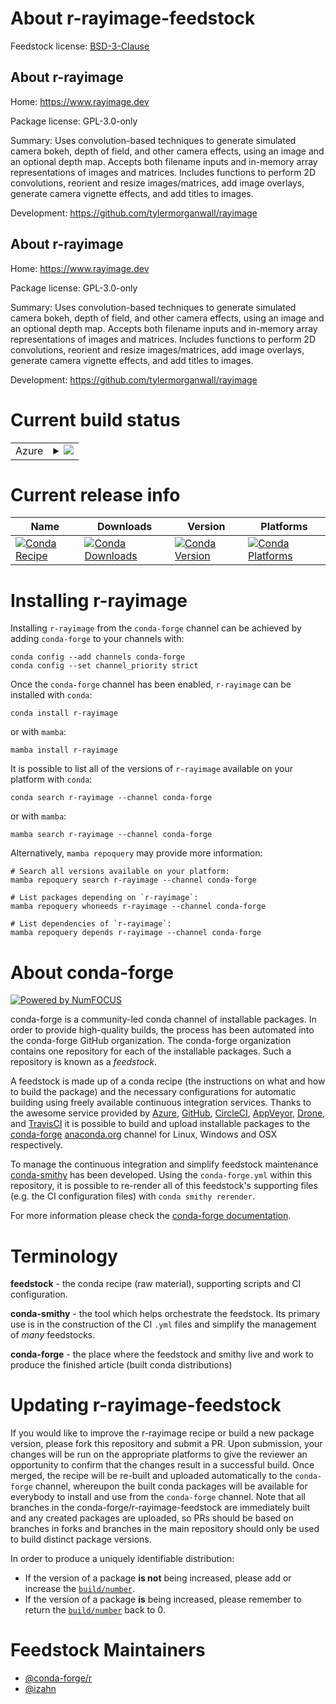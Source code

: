 About r-rayimage-feedstock
==========================

Feedstock license: [BSD-3-Clause](https://github.com/conda-forge/r-rayimage-feedstock/blob/main/LICENSE.txt)


About r-rayimage
----------------

Home: https://www.rayimage.dev

Package license: GPL-3.0-only

Summary: Uses convolution-based techniques to generate simulated camera bokeh, depth of field, and other camera effects, using an image and an optional depth map. Accepts both filename inputs and in-memory array representations of images and matrices. Includes functions to perform 2D convolutions, reorient and resize images/matrices, add image overlays, generate camera vignette effects, and add titles to images.

Development: https://github.com/tylermorganwall/rayimage

About r-rayimage
----------------

Home: https://www.rayimage.dev

Package license: GPL-3.0-only

Summary: Uses convolution-based techniques to generate simulated camera bokeh, depth of field, and other camera effects, using an image and an optional depth map. Accepts both filename inputs and in-memory array representations of images and matrices. Includes functions to perform 2D convolutions, reorient and resize images/matrices, add image overlays, generate camera vignette effects, and add titles to images.

Development: https://github.com/tylermorganwall/rayimage

Current build status
====================


<table>
    
  <tr>
    <td>Azure</td>
    <td>
      <details>
        <summary>
          <a href="https://dev.azure.com/conda-forge/feedstock-builds/_build/latest?definitionId=11896&branchName=main">
            <img src="https://dev.azure.com/conda-forge/feedstock-builds/_apis/build/status/r-rayimage-feedstock?branchName=main">
          </a>
        </summary>
        <table>
          <thead><tr><th>Variant</th><th>Status</th></tr></thead>
          <tbody><tr>
              <td>linux_64_r_base4.3</td>
              <td>
                <a href="https://dev.azure.com/conda-forge/feedstock-builds/_build/latest?definitionId=11896&branchName=main">
                  <img src="https://dev.azure.com/conda-forge/feedstock-builds/_apis/build/status/r-rayimage-feedstock?branchName=main&jobName=linux&configuration=linux%20linux_64_r_base4.3" alt="variant">
                </a>
              </td>
            </tr><tr>
              <td>linux_64_r_base4.4</td>
              <td>
                <a href="https://dev.azure.com/conda-forge/feedstock-builds/_build/latest?definitionId=11896&branchName=main">
                  <img src="https://dev.azure.com/conda-forge/feedstock-builds/_apis/build/status/r-rayimage-feedstock?branchName=main&jobName=linux&configuration=linux%20linux_64_r_base4.4" alt="variant">
                </a>
              </td>
            </tr><tr>
              <td>osx_64_r_base4.3</td>
              <td>
                <a href="https://dev.azure.com/conda-forge/feedstock-builds/_build/latest?definitionId=11896&branchName=main">
                  <img src="https://dev.azure.com/conda-forge/feedstock-builds/_apis/build/status/r-rayimage-feedstock?branchName=main&jobName=osx&configuration=osx%20osx_64_r_base4.3" alt="variant">
                </a>
              </td>
            </tr><tr>
              <td>osx_64_r_base4.4</td>
              <td>
                <a href="https://dev.azure.com/conda-forge/feedstock-builds/_build/latest?definitionId=11896&branchName=main">
                  <img src="https://dev.azure.com/conda-forge/feedstock-builds/_apis/build/status/r-rayimage-feedstock?branchName=main&jobName=osx&configuration=osx%20osx_64_r_base4.4" alt="variant">
                </a>
              </td>
            </tr><tr>
              <td>win_64_r_base4.3</td>
              <td>
                <a href="https://dev.azure.com/conda-forge/feedstock-builds/_build/latest?definitionId=11896&branchName=main">
                  <img src="https://dev.azure.com/conda-forge/feedstock-builds/_apis/build/status/r-rayimage-feedstock?branchName=main&jobName=win&configuration=win%20win_64_r_base4.3" alt="variant">
                </a>
              </td>
            </tr><tr>
              <td>win_64_r_base4.4</td>
              <td>
                <a href="https://dev.azure.com/conda-forge/feedstock-builds/_build/latest?definitionId=11896&branchName=main">
                  <img src="https://dev.azure.com/conda-forge/feedstock-builds/_apis/build/status/r-rayimage-feedstock?branchName=main&jobName=win&configuration=win%20win_64_r_base4.4" alt="variant">
                </a>
              </td>
            </tr>
          </tbody>
        </table>
      </details>
    </td>
  </tr>
</table>

Current release info
====================

| Name | Downloads | Version | Platforms |
| --- | --- | --- | --- |
| [![Conda Recipe](https://img.shields.io/badge/recipe-r--rayimage-green.svg)](https://anaconda.org/conda-forge/r-rayimage) | [![Conda Downloads](https://img.shields.io/conda/dn/conda-forge/r-rayimage.svg)](https://anaconda.org/conda-forge/r-rayimage) | [![Conda Version](https://img.shields.io/conda/vn/conda-forge/r-rayimage.svg)](https://anaconda.org/conda-forge/r-rayimage) | [![Conda Platforms](https://img.shields.io/conda/pn/conda-forge/r-rayimage.svg)](https://anaconda.org/conda-forge/r-rayimage) |

Installing r-rayimage
=====================

Installing `r-rayimage` from the `conda-forge` channel can be achieved by adding `conda-forge` to your channels with:

```
conda config --add channels conda-forge
conda config --set channel_priority strict
```

Once the `conda-forge` channel has been enabled, `r-rayimage` can be installed with `conda`:

```
conda install r-rayimage
```

or with `mamba`:

```
mamba install r-rayimage
```

It is possible to list all of the versions of `r-rayimage` available on your platform with `conda`:

```
conda search r-rayimage --channel conda-forge
```

or with `mamba`:

```
mamba search r-rayimage --channel conda-forge
```

Alternatively, `mamba repoquery` may provide more information:

```
# Search all versions available on your platform:
mamba repoquery search r-rayimage --channel conda-forge

# List packages depending on `r-rayimage`:
mamba repoquery whoneeds r-rayimage --channel conda-forge

# List dependencies of `r-rayimage`:
mamba repoquery depends r-rayimage --channel conda-forge
```


About conda-forge
=================

[![Powered by
NumFOCUS](https://img.shields.io/badge/powered%20by-NumFOCUS-orange.svg?style=flat&colorA=E1523D&colorB=007D8A)](https://numfocus.org)

conda-forge is a community-led conda channel of installable packages.
In order to provide high-quality builds, the process has been automated into the
conda-forge GitHub organization. The conda-forge organization contains one repository
for each of the installable packages. Such a repository is known as a *feedstock*.

A feedstock is made up of a conda recipe (the instructions on what and how to build
the package) and the necessary configurations for automatic building using freely
available continuous integration services. Thanks to the awesome service provided by
[Azure](https://azure.microsoft.com/en-us/services/devops/), [GitHub](https://github.com/),
[CircleCI](https://circleci.com/), [AppVeyor](https://www.appveyor.com/),
[Drone](https://cloud.drone.io/welcome), and [TravisCI](https://travis-ci.com/)
it is possible to build and upload installable packages to the
[conda-forge](https://anaconda.org/conda-forge) [anaconda.org](https://anaconda.org/)
channel for Linux, Windows and OSX respectively.

To manage the continuous integration and simplify feedstock maintenance
[conda-smithy](https://github.com/conda-forge/conda-smithy) has been developed.
Using the ``conda-forge.yml`` within this repository, it is possible to re-render all of
this feedstock's supporting files (e.g. the CI configuration files) with ``conda smithy rerender``.

For more information please check the [conda-forge documentation](https://conda-forge.org/docs/).

Terminology
===========

**feedstock** - the conda recipe (raw material), supporting scripts and CI configuration.

**conda-smithy** - the tool which helps orchestrate the feedstock.
                   Its primary use is in the construction of the CI ``.yml`` files
                   and simplify the management of *many* feedstocks.

**conda-forge** - the place where the feedstock and smithy live and work to
                  produce the finished article (built conda distributions)


Updating r-rayimage-feedstock
=============================

If you would like to improve the r-rayimage recipe or build a new
package version, please fork this repository and submit a PR. Upon submission,
your changes will be run on the appropriate platforms to give the reviewer an
opportunity to confirm that the changes result in a successful build. Once
merged, the recipe will be re-built and uploaded automatically to the
`conda-forge` channel, whereupon the built conda packages will be available for
everybody to install and use from the `conda-forge` channel.
Note that all branches in the conda-forge/r-rayimage-feedstock are
immediately built and any created packages are uploaded, so PRs should be based
on branches in forks and branches in the main repository should only be used to
build distinct package versions.

In order to produce a uniquely identifiable distribution:
 * If the version of a package **is not** being increased, please add or increase
   the [``build/number``](https://docs.conda.io/projects/conda-build/en/latest/resources/define-metadata.html#build-number-and-string).
 * If the version of a package **is** being increased, please remember to return
   the [``build/number``](https://docs.conda.io/projects/conda-build/en/latest/resources/define-metadata.html#build-number-and-string)
   back to 0.

Feedstock Maintainers
=====================

* [@conda-forge/r](https://github.com/orgs/conda-forge/teams/r/)
* [@izahn](https://github.com/izahn/)

